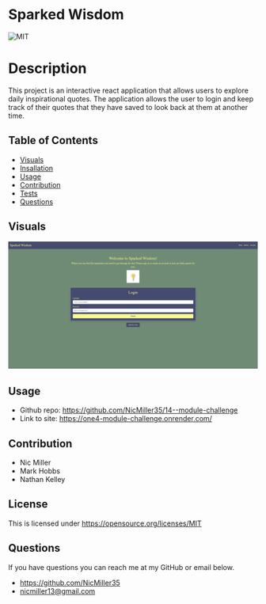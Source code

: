 # Sparked Wisdom
![MIT](https://img.shields.io/badge/License-MIT-yellow.svg)
# Description
This project is an interactive react application that allows users to explore daily inspirational quotes. The application allows the user to login and keep track of their quotes that they have saved to look back at them at another time.

## Table of Contents
- [Visuals](#visuals)
- [Insallation](#installation)
- [Usage](#usage)
- [Contribution](#contribution)
- [Tests](#tests)
- [Questions](#questions)
## Visuals
![alt text](<sparked-wisdom/client/src/assets/Screenshot 2024-12-07 145159.png>)
## Usage

- Github repo: <https://github.com/NicMiller35/14--module-challenge>
- Link to site: <https://one4-module-challenge.onrender.com/>
## Contribution
- Nic Miller
- Mark Hobbs
- Nathan Kelley



## License
This is licensed under <https://opensource.org/licenses/MIT>
## Questions
If you have questions you can reach me at my GitHub or email below.
- <https://github.com/NicMiller35>
- nicmiller13@gmail.com